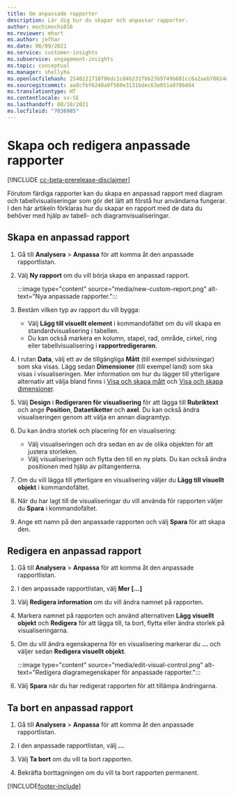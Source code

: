 ```yaml
---
title: Om anpassade rapporter
description: Lär dig hur du skapar och anpassar rapporter.
author: mochimochi016
ms.reviewer: mhart
ms.author: jefhar
ms.date: 06/09/2021
ms.service: customer-insights
ms.subservice: engagement-insights
ms.topic: conceptual
ms.manager: shellyha
ms.openlocfilehash: 2540221710786dc1c84b231fbb23b9749b601cc6a2aeb78614e16002302a80a9
ms.sourcegitcommit: aa0cfbf6240a9f560e3131bdec63e051a8786dd4
ms.translationtype: HT
ms.contentlocale: sv-SE
ms.lasthandoff: 08/10/2021
ms.locfileid: "7036985"
---
```

# <a name="create-and-edit-custom-reports"></a>Skapa och redigera anpassade rapporter

[!INCLUDE [cc-beta-prerelease-disclaimer](includes/cc-beta-prerelease-disclaimer.md)]

Förutom färdiga rapporter kan du skapa en anpassad rapport med diagram och tabellvisualiseringar som gör det lätt att förstå hur användarna fungerar. I den här artikeln förklaras hur du skapar en rapport med de data du behöver med hjälp av tabell- och diagramvisualiseringar. 

## <a name="create-a-custom-report"></a>Skapa en anpassad rapport

1. Gå till **Analysera** > **Anpassa** för att komma åt den anpassade rapportlistan.

1. Välj **Ny rapport** om du vill börja skapa en anpassad rapport.

   :::image type="content" source="media/new-custom-report.png" alt-text="Nya anpassade rapporter.":::

1. Bestäm vilken typ av rapport du vill bygga:

    - Välj **Lägg till visuellt element** i kommandofältet om du vill skapa en standardvisualisering i tabellen.
    - Du kan också markera en kolumn, stapel, rad, område, cirkel, ring eller tabellvisualisering i **rapportredigeraren**.

1. I rutan **Data**, välj ett av de tillgängliga **Mått** (till exempel sidvisningar) som ska visas. Lägg sedan **Dimensioner** (till exempel land) som ska visas i visualiseringen. Mer information om hur du lägger till ytterligare alternativ att välja bland finns i [Visa och skapa mått](metrics.md) och [Visa och skapa dimensioner](dimensions.md).

1. Välj **Design** i **Redigeraren för visualisering** för att lägga till **Rubriktext** och ange **Position**, **Dataetiketter** och **axel**.  Du kan också ändra visualiseringen genom att välja en annan diagramtyp.

1. Du kan ändra storlek och placering för en visualisering:
   - Välj visualiseringen och dra sedan en av de olika objekten för att justera storleken.
   - Välj visualiseringen och flytta den till en ny plats. Du kan också ändra positionen med hjälp av piltangenterna.
1. Om du vill lägga till ytterligare en visualisering väljer du **Lägg till visuellt objekt** i kommandofältet.
1. När du har lagt till de visualiseringar du vill använda för rapporten väljer du **Spara** i kommandofältet.

1. Ange ett namn på den anpassade rapporten och välj **Spara** för att skapa den.
 
## <a name="edit-a-custom-report"></a>Redigera en anpassad rapport

1. Gå till **Analysera** > **Anpassa** för att komma åt den anpassade rapportlistan.

1. I den anpassade rapportlistan, välj **Mer [...]** 

1. Välj **Redigera information** om du vill ändra namnet på rapporten.

1. Markera namnet på rapporten och använd alternativen **Lägg visuellt objekt** och **Redigera** för att lägga till, ta bort, flytta eller ändra storlek på visualiseringarna.

1. Om du vill ändra egenskaperna för en visualisering markerar du **...** och väljer sedan **Redigera visuellt objekt**.

   :::image type="content" source="media/edit-visual-control.png" alt-text="Redigera diagramegenskaper för anpassade rapporter.":::

1. Välj **Spara** när du har redigerat rapporten för att tillämpa ändringarna. 

## <a name="delete-a-custom-report"></a>Ta bort en anpassad rapport

1. Gå till **Analysera** > **Anpassa** för att komma åt den anpassade rapportlistan.

1. I den anpassade rapportlistan, välj **...**

1. Välj **Ta bort** om du vill ta bort rapporten.

1. Bekräfta borttagningen om du vill ta bort rapporten permanent.

[!INCLUDE[footer-include](../includes/footer-banner.md)]
